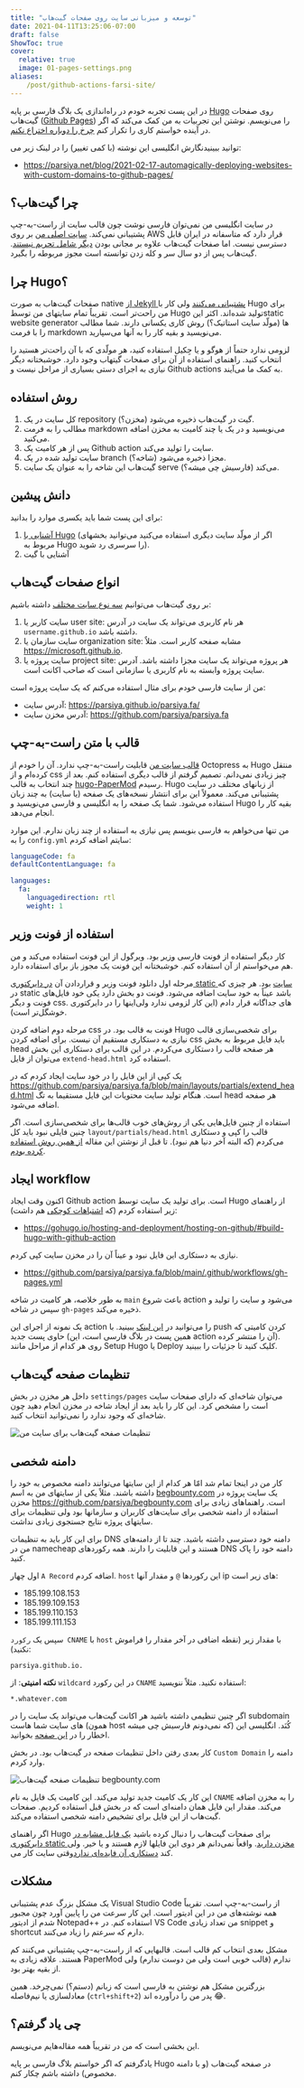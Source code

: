 ```yaml
---
title: "توسعه و میزبانی سایت روی صفحات گیت‌هاب"
date: 2021-04-11T13:25:06-07:00
draft: false
ShowToc: true
cover:
  relative: true
  image: 01-pages-settings.png
aliases:
    /post/github-actions-farsi-site/
---
```


در این پست تجربه خودم در راه‌اندازی یک بلاگ فارسی بر پایه [Hugo][hugo-site] روی صفحات گیت‌هاب ([Github Pages][github-pages]) را می‌نویسم. نوشتن این تجربیات به من کمک می‌کند که اگر در آینده خواستم کاری را تکرار کنم [چرخ را دوباره اختراع نکنم][reinvent-the-wheel].

نگارش انگلیسی این نوشته (با کمی تغییر) را در لینک زیر می‎‌توانید ببینید:

* https://parsiya.net/blog/2021-02-17-automagically-deploying-websites-with-custom-domains-to-github-pages/


[hugo-site]: https://gohugo.io
[github-pages]: https://docs.github.com/en/pages/getting-started-with-github-pages
[reinvent-the-wheel]: https://www.dictionary.com/browse/reinvent-the-wheel

<!-- more -->

## چرا گیت‌هاب؟
در سایت انگلیسی من نمی‌توان فارسی نوشت چون قالب سایت از راست-به-چپ پشتیبانی
نمی‌کند. [سایت اصلی من][parsiya.net] بر روی AWS قرار دارد که متاسفانه در ایران
قابل دسترسی نیست. اما صفحات گیت‌هاب علاوه بر مجانی بودن [دیگر شامل تحریم
نیستند][github-sanctions-removed]. گیت‌هاب پس از دو سال سر و کله زدن توانسته است
مجوز مربوطه را بگیرد.

[parsiya.net]: https://parsiya.net
[github-sanctions-removed]: https://github.blog/2021-01-05-advancing-developer-freedom-github-is-fully-available-in-iran/

## چرا Hugo؟
 صفحات گیت‌هاب به صورت native [از Jekyll پشتیبانی
 می‌کنند][github-jekyll-support] ولی کار با Hugo برای من راحت‌تر است. تقریباً
 تمام سایتهای من توسط Hugo تولید شده‌اند. اکثر اینstatic website generator ها
 (مولّد سایت استاتیک؟) روش کاری یکسانی دارند. شما مطالب را با فرمت markdown
 می‌نویسید و بقیه کار را به آنها می‌سپارید.

[github-jekyll-support]: https://docs.github.com/en/pages/setting-up-a-github-pages-site-with-jekyll

لزومی ندارد حتماً از هوگو و یا جِکیل استفاده کنید، هر مولّدی که با آن راحت‌تر
هستید را انتخاب کنید. راهنمای استفاده از آن برای صفحات گیتهاب وجود دارد.
خوشبختانه دیگر نیازی به اجرای دستی بسیاری از مراحل نیست و Github actions به کمک
ما می‌آیند.

## روش استفاده
1. کل سایت در یک repository (مخزن؟) گیت در گیت‌هاب ذخیره می‌شود.
2. مطالب را به فرمت markdown می‌نویسید و در یک یا چند کامیت به مخزن اضافه می‌کنید.
3. پس از هر کامیت یک Github action سایت را تولید می‌کند.
4. سایت تولید شده در یک branch (شاخه؟) مجزا ذخیره می‌شود.
5. گیت‌هاب این شاخه را به عنوان یک سایت serve (فارسیش چی میشه؟) می‌کند.

## دانش پیشین
برای این پست شما باید یکسری موارد را بدانید:

1. [آشنایی با Hugo][hugo-quickstart] (اگر از مولّد سایت دیگری استفاده می‌کنید می‌توانید بخشهای مربوط به Hugo را سرسری رد شوید).
2. آشنایی با گیت

[hugo-quickstart]: https://gohugo.io/getting-started/quick-start/

## انواع صفحات گیت‌هاب
بر روی گیت‌هاب می‌توانیم [سه نوع سایت مختلف][kinds-of-github-pages] داشته باشیم:

1. سایت کاربر یا user site: هر نام کاربری می‌تواند یک سایت در آدرس `username.github.io` داشته باشد.
2. سایت سازمان یا organization site: مشابه صفحه کاربر است. مثلاٌ  https://microsoft.github.io.
3. سایت پروژه یا project site: هر پروژه می‌تواند یک سایت مجزا داشته باشد. آدرس سایت پروژه وابسته به نام کاربری یا سازمانی است که صاحب اکانت است. 

[kinds-of-github-pages]: https://docs.github.com/en/pages/getting-started-with-github-pages/about-github-pages#types-of-github-pages-sites

من از سایت فارسی خودم برای مثال استفاده می‌کنم که یک سایت پروژه است:

* آدرس سایت: https://parsiya.github.io/parsiya.fa/
* آدرس مخزن سایت: https://github.com/parsiya/parsiya.fa

## قالب با متن راست-به-چپ
[قالب سایت من][hugo-octopress] قابلیت راست-به-چپ ندارد. آن را خودم از Octopress
به Hugo منتقل کرده‌ام و از css چیز زیادی نمی‌دانم. تصمیم گرفتم از قالب دیگری
استفاده کنم. بعد از چند انتخاب به قالب [hugo-PaperMod][hugo-papermod] رسیدم.
Hugo از زبانهای مختلف در سایت پشتیبانی می‌کند. معمولاً این برای انتشار نسخه‌های
یک صفحه (یا سایت) به چند زبان استفاده می‌شود. شما یک صفحه را به انگلیسی و فارسی
می‌نویسید و Hugo بقیه کار را انجام می‌دهد.

[hugo-octopress]: https://github.com/parsiya/Hugo-Octopress
[hugo-papermod]: https://github.com/adityatelange/hugo-PaperMod

من تنها می‌خواهم به فارسی بنویسم پس نیازی به استفاده از چند زبان ندارم. این
موارد را به `config.yml` سایتم اضافه کردم:

```yml
languageCode: fa
defaultContentLanguage: fa

languages:
  fa:
    languagedirection: rtl
    weight: 1
```

## استفاده از فونت وزیر
کار دیگر استفاده از فونت فارسی [وزیر][vazir-font] بود. ویرگول از این فونت
استفاده می‌کند و من هم می‌خواستم از آن استفاده کنم. خوشبختانه این فونت یک مجوز
باز برای استفاده دارد.

[vazir-font]: https://rastikerdar.github.io/vazir-font/

مرحله اول دانلود فونت وزیر و قراردادن آن [در دایرکتوری static
سایت][parsiya-fa-static] بود. هر چیزی که در static باشد عیناً به خود سایت اضافه
می‌شود. فونت دو بخش دارد یکی خود فایل‌های فونت و دیگر css. اینها را در
دایرکتوری‎‌های جداگانه قرار دادم (این کار لزومی ندارد ولی خوشگل‌تر است).

[parsiya-fa-static]: https://github.com/parsiya/parsiya.fa/tree/main/static


مرحله دوم اضافه کردن css فونت به قالب بود. در Hugo برای شخصی‌سازی قالب نیازی به
دستکاری مستقیم آن نیست. برای اضافه کردن css باید فایل مربوط به بخش head هر صفحه
قالب را دستکاری می‌کردم. در این قالب برای دستکاری این بخش می‌توان از فایل
`extend-head.html` استفاده کرد.

یک کپی از این فایل را در خود سایت ایجاد کردم که در
https://github.com/parsiya/parsiya.fa/blob/main/layouts/partials/extend_head.html
است. هنگام تولید سایت محتویات این فایل مستقیما به تگ head هر صفحه اضافه می‌شود.

استفاده از چنین فایل‌هایی یکی از روش‌های خوب قالب‌ها برای شخصی‌سازی است. اگر
چنین فایلی نبود باید کل `layout/partials/head.html` قالب را کپی و دستکاری می‌کردم
(که البته آخر دنیا هم نبود). تا قبل از نوشتن این مقاله [از همین روش استفاده کرده
بودم][overriding-extend-head-commit].

[overriding-extend-head-commit]: https://github.com/parsiya/parsiya.fa/commit/4b893c994540f20c0de59ddf0df2065a5a3eda07

## ایجاد workflow
اکنون وقت ایجاد Github action است. برای تولید یک سایت توسط Hugo از راهنمای زیر استفاده کردم (که [اشتباهات کوچکی][hugo-github-deploy-pull-req] هم داشت):

* https://gohugo.io/hosting-and-deployment/hosting-on-github/#build-hugo-with-github-action

[hugo-github-deploy-pull-req]: https://github.com/gohugoio/hugoDocs/pull/1329#issuecomment-776411651

نیازی به دستکاری این فایل نبود و عیناً آن را در مخزن سایت کپی کردم.

* https://github.com/parsiya/parsiya.fa/blob/main/.github/workflows/gh-pages.yml

به طور خلاصه، هر کامیت در شاخه `main` باعث شروع action می‌شود و سایت را تولید و
سپس در شاخه `gh-pages` ذخیره می‌کند.

یک نمونه از اجرای این action را می‌توانید در [این لینک][commit-for-this-post] ببینید. با push کردن
کامیتی که حاوی پست جدید (همین پست در بلاگ فارسی است، این action آن را منتشر
کرده). روی هر کدام از مراحل مانند Setup Hugo یا Deploy کلیک کنید تا جزئیات را
ببینید.

[commit-for-this-post]: https://github.com/parsiya/parsiya.fa/runs/2318887782

## تنظیمات صفحه گیت‌هاب
داخل هر مخزن در بخش `settings/pages` می‌توان شاخه‌ای که دارای صفحات سایت است را
مشخص کرد. این کار را باید بعد از ایجاد شاخه در مخزن انجام دهید چون شاخه‌ای که
وجود ندارد را نمی‌توانید انتخاب کنید.

![تنظیمات صفحه گیت‌هاب برای سایت من](01-pages-settings.png)

## دامنه شخصی
کار من در اینجا تمام شد امّا هر کدام از این سایتها می‌توانند دامنه مخصوص به خود
را داشته باشند. مثلاً یکی از سایتهای من به اسم [begbounty.com][begbounty.com] یک سایت پروژه در
مخزن https://github.com/parsiya/begbounty.com است. راهنماهای زیادی برای استفاده
از دامنه شخصی برای سایت‌های کاربران و سازمانها بود ولی تنظیمات برای سایتهای
پروژه نتایج جستجوی زیادی نداشت.

[begbounty.com]: https://begbounty.com

برای این کار باید به تنظیمات DNS دامنه خود دسترسی داشته باشید. چند تا از
دامنه‌های من در namecheap هستند و این قابلیت را دارند. همه رکوردهای DNS دامنه
خود را پاک کنید.

اول چهار `A Record` اضافه کردم. `host` این رکوردها `@` و مقدار آنها ip های زیر است:

* 185.199.108.153
* 185.199.109.153
* 185.199.110.153
* 185.199.111.153

سپس یک `رکورد CNAME` با `host` با مقدار زیر (نقطه اضافی در آخر مقدار را فراموش
نکنید):

```
parsiya.github.io.
```

**نکته امنیتی**: از `wildcard` در این رکورد `CNAME` استفاده نکنید. مثلاً ننویسید:

```
*.whatever.com
```

اگر چنین تنظیمی داشته باشید هر اکانت گیت‌هاب می‌تواند یک سایت را در subdomain
های سایت شما هاست (همون host که نمی‌دونم فارسیش چی میشه) کُنَد. انگلیسی این
اخطار را در [این صفحه][github-pages-cname-security-warning] بخوانید.

[github-pages-cname-security-warning]: https://docs.github.com/en/pages/configuring-a-custom-domain-for-your-github-pages-site/managing-a-custom-domain-for-your-github-pages-site

کار بعدی رفتن داخل تنظیمات صفحه در گیت‌هاب بود. در بخش `Custom Domain` دامنه را
وارد کردم.

![تنظیمات صفحه گیت‌هاب begbounty.com](02-pages-settings-begbounty.png)

این کار یک کامیت جدید تولید می‌کند. این کامیت یک فایل به نام `CNAME` را به مخزن
اضافه می‌کند. مقدار این فایل همان دامنه‌ای است که در بخش قبل استفاده کردیم.
صفحات گیت‌هاب از این فایل برای تشخیص دامنه شخصی استفاده می‌کند.

اگر راهنمای Hugo برای صفحات گیت‌هاب را دنبال کرده باشید [یک فایل مشابه در دایرکتوری static مخزن دارید][begbounty.com-root-cname-file]. واقعاً نمی‌دانم هر دوی این فایلها لازم هستند و یا خیر. ولی وقتی سایت کار می‌‎‌کند [دستکاری آن فایده‌ای ندارد][if-it-aint-broke].

[begbounty.com-root-cname-file]: https://github.com/parsiya/begbounty.com/blob/main/static/CNAME
[if-it-aint-broke]: https://en.wiktionary.org/wiki/if_it_ain%27t_broke,_don%27t_fix_it

## مشکلات
یک مشکل بزرگ عدم پشتیبانی Visual Studio Code از راست-به-چپ است. تقریباً همه
نوشته‌های من در این ادیتور است. این کار سرعت من را پایین آورد چون مجبور شدم از
ادیتور Notepad++ استفاده کنم. در VS Code من تعداد زیادی snippet و shortcut دارم
که سرعتم را زیاد می‌کنند.

مشکل بعدی انتخاب کم قالب است. قالبهایی که از راست-به-چپ پشتیبانی می‌کنند کم
هستند. علاقه زیادی به PaperMod ندارم (قالب خوبی است ولی من دوست ندارم) ولی از
بقیه بهتر بود.

بزرگترین مشکل هم نوشتن به فارسی است که زبانم (دستم؟) نمی‌چرخد. همین معادلسازی یا
نیم‌فاصله (`ctrl+shift+2`) پدر من را درآورده اند 😂.

## چی یاد گرفتم؟
این بخشی است که من در تقریباً همه مقاله‌هایم می‌نویسم.

یادگرفتم که اگر خواستم بلاگ فارسی بر پایه Hugo در صفحه گیت‌هاب (و با دامنه
مخصوص) داشته باشم چکار کنم.